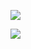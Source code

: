 ![](https://pic.superbed.cn/item/5dff0f5976085c32892f9a2b.jpg)



![](https://pic.superbed.cn/item/5dff105276085c328930368c.jpg)













































